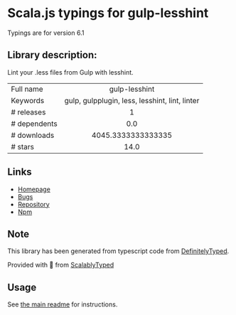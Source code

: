 
# Scala.js typings for gulp-lesshint

Typings are for version 6.1

## Library description:
Lint your .less files from Gulp with lesshint.

|                    |                 |
| ------------------ | :-------------: |
| Full name          | gulp-lesshint |
| Keywords           | gulp, gulpplugin, less, lesshint, lint, linter |
| # releases         | 1 |
| # dependents       | 0.0 |
| # downloads        | 4045.3333333333335 |
| # stars            | 14.0 |

## Links
- [Homepage](https://github.com/lesshint/gulp-lesshint#readme)
- [Bugs](https://github.com/lesshint/gulp-lesshint/issues)
- [Repository](https://github.com/lesshint/gulp-lesshint)
- [Npm](https://www.npmjs.com/package/gulp-lesshint)
    


## Note
This library has been generated from typescript code from [DefinitelyTyped](https://definitelytyped.org).

Provided with :purple_heart: from [ScalablyTyped](https://github.com/oyvindberg/ScalablyTyped)

## Usage
See [the main readme](../../readme.md) for instructions.


